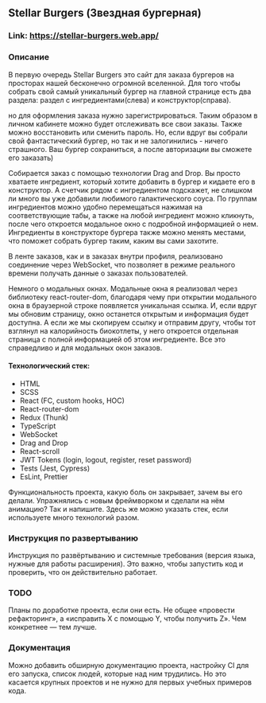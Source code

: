 ## Stellar Burgers (Звездная бургерная)

### Link: https://stellar-burgers.web.app/

### Описание

В первую очередь Stellar Burgers это сайт для заказа бургеров на просторах нашей бесконечно огромной вселенной.
Для того чтобы собрать свой самый уникальный бургер на главной странице есть два раздела: раздел с ингредиентами(слева) и конструктор(справа).

но для оформления заказа нужно зарегистрироваться. Таким образом в личном кабинете можно будет отслеживать все свои заказы. Также можно восстановить или сменить пароль. Но, если вдруг вы собрали свой фантастический бургер, но так и не залогинились - ничего страшного. Ваш бургер сохраниться, а после авторизации вы сможете его заказать)

Собирается заказ с помощью технологии Drag and Drop. Вы просто хватаете ингредиент, который хотите добавить в бургер и кидаете его в конструктор. А счетчик рядом с ингредиентом подскажет, не слишком ли много вы уже добавили любимого галактического соуса. По группам ингредиентов можно удобно перемещаться нажимая на соответствующие табы, а также на любой ингредиент можно кликнуть, после чего откроется модальное окно с подробной информацией о нем. Ингредиенты в конструкторе бургера также можно менять местами, что поможет собрать бургер таким, каким вы сами захотите.

В ленте заказов, как и в заказах внутри профиля, реализовано соединение через WebSocket, что позволяет в режиме реального времени получать данные о заказах пользователей.

Немного о модальных окнах.
Модальные окна я реализовал через библиотеку react-router-dom, благодаря чему при открытии модального окна в браузерной строке появляется уникальная ссылка. И, если вдруг мы обновим страницу, окно останется открытым и информация будет доступна. А если же мы скопируем ссылку и отправим другу, чтобы тот взглянул на калорийность биокотлеты, у него откроется отдельная страница с полной информацией об этом ингредиенте. Все это справедливо и для модальных окон заказов.

#### Технологический стек:

- HTML
- SCSS
- React (FC, custom hooks, HOC)
- React-router-dom
- Redux (Thunk)
- TypeScript
- WebSocket
- Drag and Drop
- React-scroll
- JWT Tokens (login, logout, register, reset password)
- Tests (Jest, Cypress)
- EsLint, Prettier

Функциональность проекта, какую боль он закрывает, зачем вы его делали. Упражнялись с новым фреймворком и сделали на нём анимацию? Так и напишите. Здесь же можно указать стек, если используете много технологий разом.

### Инструкция по развертыванию

Инструкция по развёртыванию и системные требования (версия языка, нужные для работы расширения). Это важно, чтобы запустить код и проверить, что он действительно работает.

### TODO

Планы по доработке проекта, если они есть. Не общее «провести рефакторинг», а «исправить X с помощью Y, чтобы получить Z». Чем конкретнее — тем лучше.

### Документация

Можно добавить обширную документацию проекта, настройку CI для его запуска, список людей, которые над ним трудились. Но это касается крупных проектов и не нужно для первых учебных примеров кода.
